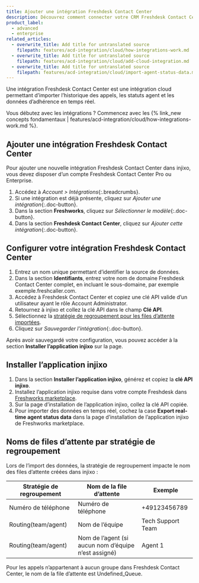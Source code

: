 ```yaml
---
title: Ajouter une intégration Freshdesk Contact Center
description: Découvrez comment connecter votre CRM Freshdesk Contact Center à injixo pour importer des données.
product_label:
  - advanced
  - enterprise
related_articles:
  - overwrite_title: Add title for untranslated source
    filepath: features/acd-integration/cloud/how-integrations-work.md
  - overwrite_title: Add title for untranslated source
    filepath: features/acd-integration/cloud/add-cloud-integration.md
  - overwrite_title: Add title for untranslated source
    filepath: features/acd-integration/cloud/import-agent-status-data.md
---
```


Une intégration Freshdesk Contact Center est une intégration cloud permettant d’importer l’historique des appels, les statuts agent et les données d’adhérence en temps réel.

Vous débutez avec les intégrations&nbsp;? Commencez avec les {% link_new concepts fondamentaux | features/acd-integration/cloud/how-integrations-work.md %}.

## Ajouter une intégration Freshdesk Contact Center 

Pour ajouter une nouvelle intégration Freshdesk Contact Center dans injixo, vous devez disposer d’un compte Freshdesk Contact Center Pro ou Enterprise.

1. Accédez à _Account > Intégrations_{:.breadcrumbs}.
2. Si une intégration est déjà présente, cliquez sur _Ajouter une intégration_{:.doc-button}.
3. Dans la section **Freshworks**, cliquez sur _Sélectionner le modèle_{:.doc-button}.
4. Dans la section **Freshdesk Contact Center**, cliquez sur _Ajouter cette intégration_{:.doc-button}.

## Configurer votre intégration Freshdesk Contact Center

1. Entrez un nom unique permettant d’identifier la source de données.
2. Dans la section **Identifiants**, entrez votre nom de domaine Freshdesk Contact Center complet, en incluant le sous-domaine, par exemple exemple.freshcaller.com.
3. Accédez à Freshdesk Contact Center et copiez une clé API valide d’un utilisateur ayant le rôle Account Administrator.
4. Retournez à injixo et collez la clé API dans le champ **Clé API**.
5. Sélectionnez la [stratégie de regroupement pour les files d’attente importées](#noms-de-files-dattente-par-stratégie-de-regroupement).
6. Cliquez sur _Sauvegarder l’intégration_{:.doc-button}. 

Après avoir sauvegardé votre configuration, vous pouvez accéder à la section **Installer l’application injixo** sur la page.

## Installer l’application injixo

1. Dans la section **Installer l’application injixo**, générez et copiez la **clé API injixo**.
2. Installez l’application injixo requise dans votre compte Freshdesk dans [Freshworks marketplace](https://www.freshworks.com/apps/freshcaller/injixo_1/).
3. Sur la page d’installation de l’application injixo, collez la clé API copiée.
4. Pour importer des données en temps réel, cochez la case **Export real-time agent status data** dans la page d’installation de l’application injixo de Freshworks marketplace.

## Noms de files d’attente par stratégie de regroupement

Lors de l’import des données, la stratégie de regroupement impacte le nom des files d’attente créées dans injixo&nbsp;:

| Stratégie de regroupement   | Nom de la file d’attente                               | Exemple           |
| ------------------- | ---------------------------------------- | ----------------- |
| Numéro de téléphone        | Numéro de téléphone                             | +49123456789      |
| Routing(team/agent) | Nom de l’équipe                                | Tech Support Team |
| Routing(team/agent) | Nom de l’agent (si aucun nom d’équipe n’est assigné) | Agent 1           |

Pour les appels n’appartenant à aucun groupe dans Freshdesk Contact Center, le nom de la file d’attente est Undefined_Queue.
